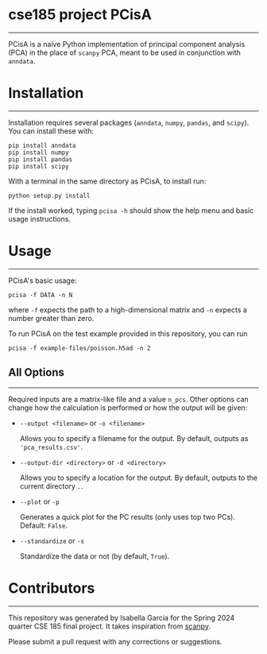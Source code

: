 # cse185 project PCisA
---
PCisA is a naïve Python implementation of principal component analysis (PCA) in the place of `scanpy` PCA, meant to be used in conjunction with `anndata`.

# Installation
---
Installation requires several packages (`anndata`, `numpy`, `pandas`, and `scipy`). You can install these with:

```
pip install anndata
pip install numpy
pip install pandas
pip install scipy
```

With a terminal in the same directory as PCisA, to install run:

```
python setup.py install
```

If the install worked, typing `pcisa -h` should show the help menu and basic usage instructions.

# Usage
---
PCisA's basic usage:

```
pcisa -f DATA -n N
```

where `-f` expects the path to a high-dimensional matrix and `-n` expects a number greater than zero.

To run PCisA on the test example provided in this repository, you can run

```
pcisa -f example-files/poisson.h5ad -n 2
```

## All Options
---
Required inputs are a matrix-like file and a value `n_pcs`. Other options can change how the calculation is performed or how the output will be given:
- `--output <filename>` or `-o <filename>`

    Allows you to specify a filename for the output. By default, outputs as `'pca_results.csv'`.

- `--output-dir <directory>` or `-d <directory>`

    Allows you to specify a location for the output. By default, outputs to the current directory `.`.
- `--plot` or `-p`

    Generates a quick plot for the PC results (only uses top two PCs). Default: `False`.
- `--standardize` or `-s`

    Standardize the data or not (by default, `True`).

# Contributors
---
This repository was generated by Isabella Garcia for the Spring 2024 quarter CSE 185 final project. It takes inspiration from [scanpy](https://scanpy.readthedocs.io/en/stable/).

Please submit a pull request with any corrections or suggestions.
